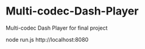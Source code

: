 # Multi-codec-Dash-Player
Multi-codec Dash Player for final project

node run.js
http://localhost:8080
